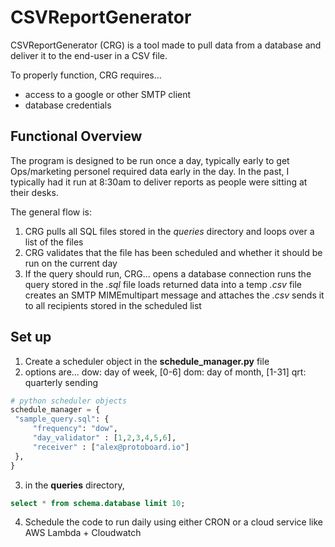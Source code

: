 # CSVReportGenerator

CSVReportGenerator (CRG) is a tool made to pull data from a database and deliver it to the end-user in a CSV file.

To properly function, CRG requires...

- access to a google or other SMTP client
- database credentials

## Functional Overview

The program is designed to be run once a day, typically early to get Ops/marketing personel required data early in the day. In the past, I typically had it run at 8:30am to deliver reports as people were sitting at their desks.

The general flow is:

1. CRG pulls all SQL files stored in the _queries_ directory and loops over a list of the files
2. CRG validates that the file has been scheduled and whether it should be run on the current day
3. If the query should run, CRG...
   opens a database connection
   runs the query stored in the _.sql_ file
   loads returned data into a temp _.csv_ file
   creates an SMTP MIMEmultipart message and attaches the _.csv_
   sends it to all recipients stored in the scheduled list

## Set up

1. Create a scheduler object in the **schedule_manager.py** file
2. options are...
   dow: day of week, [0-6]
   dom: day of month, [1-31]
   qrt: quarterly sending

```python
# python scheduler objects
schedule_manager = {
 "sample_query.sql": {
     "frequency": "dow",
     "day_validator" : [1,2,3,4,5,6],
     "receiver" : ["alex@protoboard.io"]
 },
}
```

3. in the **queries** directory,

```sql
select * from schema.database limit 10;
```

4. Schedule the code to run daily using either CRON or a cloud service like AWS Lambda + Cloudwatch
